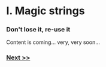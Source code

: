 # I. Magic strings

### Don't lose it, re-use it

Content is coming... very, very soon...

### [Next >>](/pages/en/one-trick-pony-variables.html)
